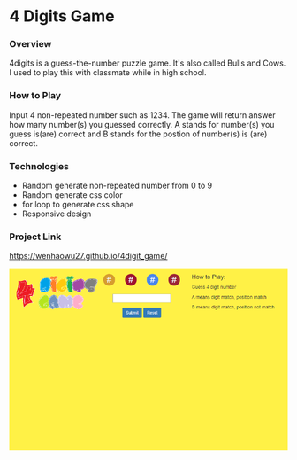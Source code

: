 # 4 Digits Game

### Overview

4digits is a guess-the-number puzzle game. It's also called Bulls and Cows. I used to play this with classmate while in high school. 

### How to Play

Input 4 non-repeated number such as 1234. The game will return answer how many number(s) you guessed correctly. A stands for number(s) you guess is(are) correct and B stands for the postion of number(s) is (are) correct.

### Technologies

* Randpm generate non-repeated number from 0 to 9
* Random generate css color
* for loop to generate css shape
* Responsive design

### Project Link

https://wenhaowu27.github.io/4digit_game/

![4 digits game](./assets/images/4digits_game.png)
